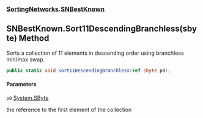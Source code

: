 ### [SortingNetworks](SortingNetworks.md 'SortingNetworks').[SNBestKnown](SortingNetworks.SNBestKnown.md 'SortingNetworks.SNBestKnown')

## SNBestKnown.Sort11DescendingBranchless(sbyte) Method

Sorts a collection of 11 elements in descending order using branchless min/max swap.

```csharp
public static void Sort11DescendingBranchless(ref sbyte p0);
```
#### Parameters

<a name='SortingNetworks.SNBestKnown.Sort11DescendingBranchless(sbyte).p0'></a>

`p0` [System.SByte](https://docs.microsoft.com/en-us/dotnet/api/System.SByte 'System.SByte')

the reference to the first element of the collection